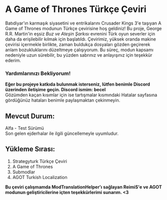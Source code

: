 # A Game of Thrones Türkçe Çeviri 

Batıdiyar'ın karmaşık siyasetini ve entrikalarını Crusader Kings 3'e taşıyan A Game of Thrones modunun Türkçe çevirisine hoş geldiniz! Bu proje, George R.R. Martin'in eşsiz _Buz ve Ateşin Şarkısı_ evrenini Türk oyun severler için daha da erişilebilir kılmak için başlatıldı. Çevirimiz, yüksek oranda makine çevirisi içermekle birlikte, zaman buldukça dosyaları gözden geçirerek anlam bozukluklarını düzeltmeye çalışıyorum. Bu süreç, modun kapsamı nedeniyle uzun sürebilir, bu yüzden sabrınız ve anlayışınız için teşekkür ederim.

### Yardımlarınızı Bekliyorum! 
**Eğer bu projeye katkıda bulunmak isterseniz, lütfen benimle Discord üzerinden iletişime geçin. __Discord ismim:__ becel**   
Gözümden kaçan kısımlar için ise tartışmalar kısmındaki Hatalar sayfasına gördüğünüz hataları benimle paylaşmaktan çekinmeyin. 

## Mevcut Durum: 
Alfa - Test Sürümü   
Son gelen ejderhalar ile ilgili güncellemeyle uyumludur. 

## Yükleme Sırası: 
1. Strategyturk Türkçe Çeviri 
2. A Game of Thrones 
3. Submodlar 
4. AGOT Turkish Localization 

**Bu çeviri çalışmamda ModTranslationHelper'ı sağlayan ReimiS'e ve AGOT modunun geliştiricilerine içten teşekkürlerimi sunarım. <3** 
